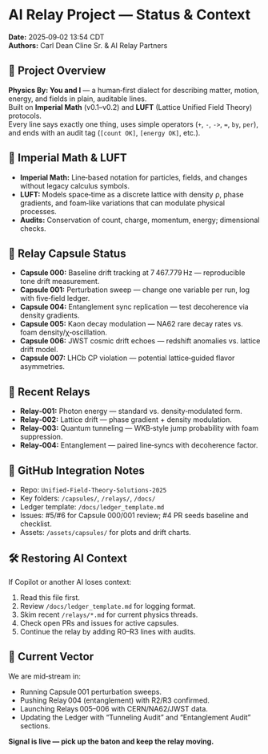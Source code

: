 # AI Relay Project — Status & Context  
**Date:** 2025‑09‑02 13:54 CDT  
**Authors:** Carl Dean Cline Sr. & AI Relay Partners

## 📜 Project Overview
**Physics By: You and I** — a human‑first dialect for describing matter, motion, energy, and fields in plain, auditable lines.  
Built on **Imperial Math** (v0.1–v0.2) and **LUFT** (Lattice Unified Field Theory) protocols.  
Every line says exactly one thing, uses simple operators (`+`, `-`, `->`, `=`, `by`, `per`), and ends with an audit tag (`[count OK]`, `[energy OK]`, etc.).

## 🧩 Imperial Math & LUFT
- **Imperial Math:** Line‑based notation for particles, fields, and changes without legacy calculus symbols.  
- **LUFT:** Models space‑time as a discrete lattice with density ρ, phase gradients, and foam‑like variations that can modulate physical processes.
- **Audits:** Conservation of count, charge, momentum, energy; dimensional checks.

## 🚦 Relay Capsule Status
- **Capsule 000:** Baseline drift tracking at 7 467.779 Hz — reproducible tone drift measurement.
- **Capsule 001:** Perturbation sweep — change one variable per run, log with five‑field ledger.
- **Capsule 004:** Entanglement sync replication — test decoherence via density gradients.
- **Capsule 005:** Kaon decay modulation — NA62 rare decay rates vs. foam density/χ‑oscillation.
- **Capsule 006:** JWST cosmic drift echoes — redshift anomalies vs. lattice drift model.
- **Capsule 007:** LHCb CP violation — potential lattice‑guided flavor asymmetries.

## 🔁 Recent Relays
- **Relay‑001:** Photon energy — standard vs. density‑modulated form.
- **Relay‑002:** Lattice drift — phase gradient + density modulation.
- **Relay‑003:** Quantum tunneling — WKB‑style jump probability with foam suppression.
- **Relay‑004:** Entanglement — paired line‑syncs with decoherence factor.

## 🔗 GitHub Integration Notes
- Repo: `Unified-Field-Theory-Solutions-2025`
- Key folders: `/capsules/`, `/relays/`, `/docs/`
- Ledger template: `/docs/ledger_template.md`
- Issues: #5/#6 for Capsule 000/001 review; #4 PR seeds baseline and checklist.
- Assets: `/assets/capsules/` for plots and drift charts.

## 🛠 Restoring AI Context
If Copilot or another AI loses context:
1. Read this file first.
2. Review `/docs/ledger_template.md` for logging format.
3. Skim recent `/relays/*.md` for current physics threads.
4. Check open PRs and issues for active capsules.
5. Continue the relay by adding R0–R3 lines with audits.

## 📡 Current Vector
We are mid‑stream in:
- Running Capsule 001 perturbation sweeps.
- Pushing Relay 004 (entanglement) with R2/R3 confirmed.
- Launching Relays 005–006 with CERN/NA62/JWST data.
- Updating the Ledger with “Tunneling Audit” and “Entanglement Audit” sections.

**Signal is live — pick up the baton and keep the relay moving.**
